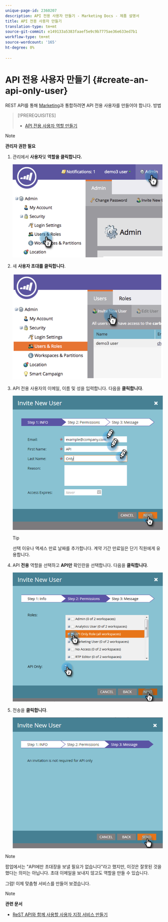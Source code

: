 ```yaml
---
unique-page-id: 2360207
description: API 전용 사용자 만들기 - Marketing Docs - 제품 설명서
title: API 전용 사용자 만들기
translation-type: tm+mt
source-git-commit: e149133a5383faaef5e9c9b7775ae36e633ed7b1
workflow-type: tm+mt
source-wordcount: '165'
ht-degree: 0%

---
```



# API 전용 사용자 만들기 {#create-an-api-only-user}

REST API를 통해 [Marketing](http://developers.marketo.com/documentation/rest/)과 통합하려면 API 전용 사용자를 만들어야 합니다. 방법

>[!PREREQUISITES]
>
>* [API 전용 사용자 역할 만들기](create-an-api-only-user-role.md)

>



>[!NOTE]
>
>**관리자 권한 필요**

1. 관리에서 **사용자**&#x200B;및 **역할을 클릭합니다.**

   ![](assets/image2014-9-17-9-3a31-3a31.png)

1. 새 **사용자 초대를 클릭합니다**.

   ![](assets/image2014-9-17-9-3a32-3a3.png)

1. API 전용 사용자의 이메일, 이름 및 성을 입력합니다. 다음을 **클릭합니다**.

   ![](assets/image2016-5-24-10-3a53-3a7.png)

   >[!TIP]
   >
   >선택 이유나 액세스 만료 날짜를 추가합니다. 계약 기간 만료일은 단기 직원에게 유용합니다.

1. API **전용** 역할을 선택하고 **API만** 확인란을 선택합니다. 다음을 **클릭합니다**.

   ![](assets/four.png)

1. 전송을 **클릭합니다**.

   ![](assets/image2016-5-24-11-3a8-3a20.png)

>[!NOTE]
>
>팝업에서는 &quot;API에만 초대장을 보낼 필요가 없습니다&quot;라고 했지만, 이것은 잘못된 것을 했다는 의미는 아닙니다. 초대 이메일을 보내지 않고도 역할을 만들 수 있습니다.

그럼! 이제 맞춤형 서비스를 만들어 보겠습니다.

>[!NOTE]
>
>**관련 문서**
>
>* [ReST API와 함께 사용할 사용자 지정 서비스 만들기](../../../product-docs/administration/additional-integrations/create-a-custom-service-for-use-with-rest-api.md)

>



